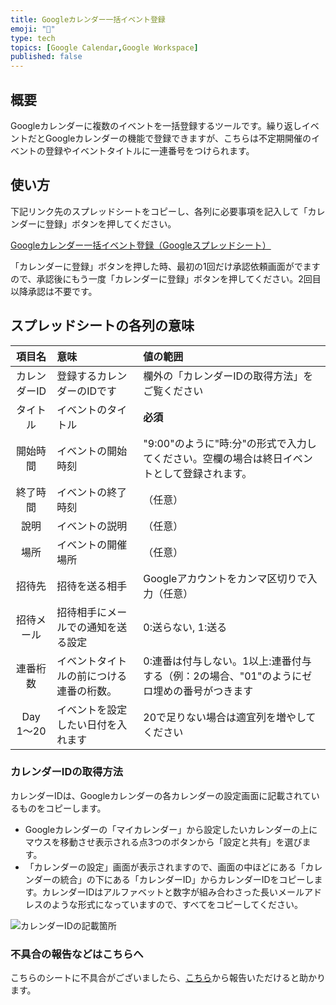 ```yaml
---
title: Googleカレンダー一括イベント登録
emoji: "📅"
type: tech
topics: [Google Calendar,Google Workspace]
published: false
---
```

## 概要
Googleカレンダーに複数のイベントを一括登録するツールです。繰り返しイベントだとGoogleカレンダーの機能で登録できますが、こちらは不定期開催のイベントの登録やイベントタイトルに一連番号をつけられます。

## 使い方
下記リンク先のスプレッドシートをコピーし、各列に必要事項を記入して「カレンダーに登録」ボタンを押してください。

[Googleカレンダー一括イベント登録（Googleスプレッドシート）](https://bit.ly/3UXGHZ1)

「カレンダーに登録」ボタンを押した時、最初の1回だけ承認依頼画面がでますので、承認後にもう一度「カレンダーに登録」ボタンを押してください。2回目以降承認は不要です。

## スプレッドシートの各列の意味

|項目名|意味|値の範囲|
|:--:|:--|:--|
|カレンダーID|登録するカレンダーのIDです|欄外の「カレンダーIDの取得方法」をご覧ください|
|タイトル|イベントのタイトル|**必須**|
|開始時間|イベントの開始時刻|"9:00"のように"時:分"の形式で入力してください。空欄の場合は終日イベントとして登録されます。|
|終了時間|イベントの終了時刻|（任意）|
|說明|イベントの説明|（任意）|
|場所|イベントの開催場所|（任意）|
|招待先|招待を送る相手|Googleアカウントをカンマ区切りで入力（任意）|
|招待メール|招待相手にメールでの通知を送る設定|0:送らない, 1:送る|
|連番桁数|イベントタイトルの前につける連番の桁数。|0:連番は付与しない。1以上:連番付与する（例：2の場合、"01"のようにゼロ埋めの番号がつきます|
|Day 1〜20|イベントを設定したい日付を入れます|20で足りない場合は適宜列を増やしてください|

### カレンダーIDの取得方法
カレンダーIDは、Googleカレンダーの各カレンダーの設定画面に記載されているものをコピーします。

- Googleカレンダーの「マイカレンダー」から設定したいカレンダーの上にマウスを移動させ表示される点3つのボタンから「設定と共有」を選びます。
- 「カレンダーの設定」画面が表示されますので、画面の中ほどにある「カレンダーの統合」の下にある「カレンダーID」からカレンダーIDをコピーします。カレンダーIDはアルファベットと数字が組み合わさった長いメールアドレスのような形式になっていますので、すべてをコピーしてください。

![カレンダーIDの記載箇所](/assets/images/google/calendar-id.png)

### 不具合の報告などはこちらへ
こちらのシートに不具合がございましたら、[こちら](https://github.com/kwaka1208/issues/issues)から報告いただけると助かります。